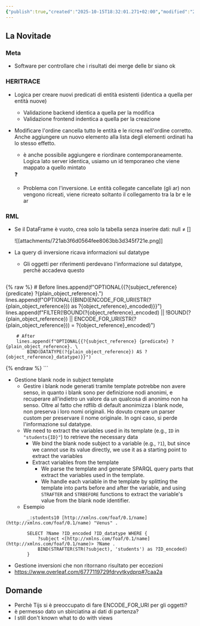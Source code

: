 ```yaml
---
{"publish":true,"created":"2025-10-15T18:32:01.271+02:00","modified":"2024-10-08T12:00:00.000+02:00","cssclasses":""}
---
```



## La Novitade

### Meta

- Software per controllare che i risultati dei merge delle br siano ok

### HERITRACE

- Logica per creare nuovi predicati di entità esistenti (identica a quella per entità nuove)
    - Validazione backend identica a quella per la modifica
    - Validazione frontend indentica a quella per la creazione
- Modificare l'ordine cancella tutto le entità e le ricrea nell'ordine corretto. Anche aggiungere un nuovo elemento alla lista degli elementi ordinati ha lo stesso effetto.
    - è anche possibile aggiungere e riordinare contemporaneamente. Logica lato server identica, usiamo un id temporaneo che viene mappato a quello mintato

    <aside>
    ❓

    - Problema con l'inversione. Le entità collegate cancellate (gli ar) non vengono ricreati, viene ricreato soltanto il collegamento tra la br e le ar
    </aside>


### RML

- Se il DataFrame è vuoto, crea solo la tabella senza inserire dati: null ≠ []

    ![[attachments/721ab3f6d0564fee8063bb3d345f721e.png]]

- La query di inversione ricava informazioni sul datatype
    - Gli oggetti per riferimenti perdevano l'informazione sul datatype, perchè accadeva questo

        ```python
{% raw %}
        # Before
        lines.append(f"OPTIONAL{{?{subject_reference} {predicate} ?{plain_object_reference}.")
        lines.append(f"OPTIONAL{{BIND(ENCODE_FOR_URI(STR(?{plain_object_reference})) as ?{object_reference}_encoded)}}")
        lines.append(f"FILTER(!BOUND(?{object_reference}_encoded) || !BOUND(?{plain_object_reference}) || ENCODE_FOR_URI(STR(?{plain_object_reference})) = ?{object_reference}_encoded)")

        # After
        lines.append(f"OPTIONAL{{?{subject_reference} {predicate} ?{plain_object_reference}. \
        	BIND(DATATYPE(?{plain_object_reference}) AS ?{object_reference}_datatype)}}")
{% endraw %}
        ```

- Gestione blank node in subject template
    - Gestire i blank node generati tramite template potrebbe non avere senso, in quanto i blank sono per definizione nodi anonimi, e recuperare all'indietro un valore da un qualcosa di anonimo non ha senso. Oltre al fatto che rdflib di default anonimizza i blank node, non preserva i loro nomi originali. Ho dovuto creare un parser custom per preservare il nome originale. In ogni caso, si perde l'informazione sul datatype.
    - We need to extract the variables used in its template (e.g., `ID` in `"students{ID}"`) to retrieve the necessary data
        - We bind the blank node subject to a variable (e.g., `?1`), but since we cannot use its value directly, we use it as a starting point to extract the variables
        - Extract variables from the template
            - We parse the template and generate SPARQL query parts that extract the variables used in the template.
            - We handle each variable in the template by splitting the template into parts before and after the variable, and using `STRAFTER` and `STRBEFORE` functions to extract the variable's value from the blank node identifier.
    - Esempio

```
        _:students10 [http://xmlns.com/foaf/0.1/name](http://xmlns.com/foaf/0.1/name) "Venus" .
```

```sparql
        SELECT ?Name ?ID_encoded ?ID_datatype WHERE {
        	?subject <[http://xmlns.com/foaf/0.1/name](http://xmlns.com/foaf/0.1/name)> ?Name .
        	BIND(STRAFTER(STR(?subject), 'students') as ?ID_encoded)
        }
```

- Gestione inversioni che non ritornano risultato per eccezioni
- https://www.overleaf.com/6777119729fdrvvtkydprp#7caa2a

## Domande

- Perchè Tijs si è preoccupato di fare ENCODE_FOR_URI per gli oggetti?
- è permesso dato un sbirciatina ai dati di partenza?
- I still don't known what to do with views

